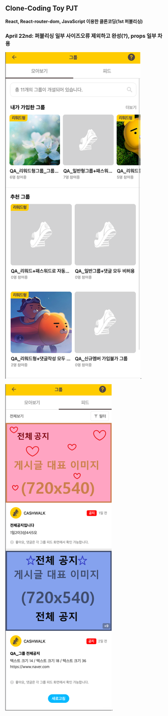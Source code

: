## Clone-Coding Toy PJT

**React, React-router-dom, JavaScript 이용한 클론코딩(1st 퍼블리싱)**  

### April 22nd: 퍼블리싱 일부 사이즈오류 제외하고 완성(?), props 일부 차용

![Example1](../react-clone-coding/public/%ED%81%B4%EB%A1%A0%EC%BD%94%EB%94%A91.png).

![Example2](../react-clone-coding/public/%ED%81%B4%EB%A1%A0%EC%BD%94%EB%94%A92.png).

